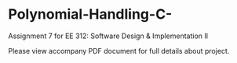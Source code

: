 # Polynomial-Handling-C-
Assignment 7 for EE 312: Software Design &amp; Implementation II

Please view accompany PDF document for full details about project.
